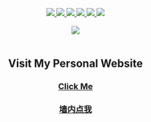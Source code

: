 <p align="center">
  <a href="https://github.com/anuraghazra/github-readme-stats">
    <img src="https://github-readme-stats.vercel.app/api?username=Shadowhusky&show_icons=true&theme=algolia&include_all_commits=true&count_private=true&line_height=40" />
    <img src="https://github-readme-stats.vercel.app/api/top-langs/?username=Shadowhusky&theme=algolia&card_width=305" />
  </a>

  <a href="https://github.com/anuraghazra/github-readme-stats">
    <img src="https://github-readme-stats.vercel.app/api/pin/?username=Shadowhusky&repo=Attention-Based-Image-Captioning&theme=algolia"/>
    <img src="https://github-readme-stats.vercel.app/api/pin/?username=Shadowhusky&repo=daniel-personal-website&theme=algolia"/>
    <img src="https://github-readme-stats.vercel.app/api/pin/?username=Shadowhusky&repo=covid_report&theme=algolia"/>
    <img src="https://github-readme-stats.vercel.app/api/pin/?username=Shadowhusky&repo=DogCraft&theme=algolia"/>
  </a>
  <br align="center"></br>

  <a href="https://github.com/kittinan/spotify-github-profile">
    <img src="https://spotify-github-profile.vercel.app/api/view?uid=31nmiw4v7lzucuapdx6bisfzq4ly&cover_image=true&theme=novatorem"/>
  </a>
  <br align="center"></br>

  <h2 align="center"> Visit My Personal Website </h2>
  <p align="center"></p>
  <h3>
    <a href="https://shadowhusky.cn/">
      <p align="center">Click Me</p>
    </a>
  </h3>
  <h3>
    <a href="https://shadowhusky.tech/">
      <p align="center">墙内点我</p>
    </a>
  </h3>
  
</p>
